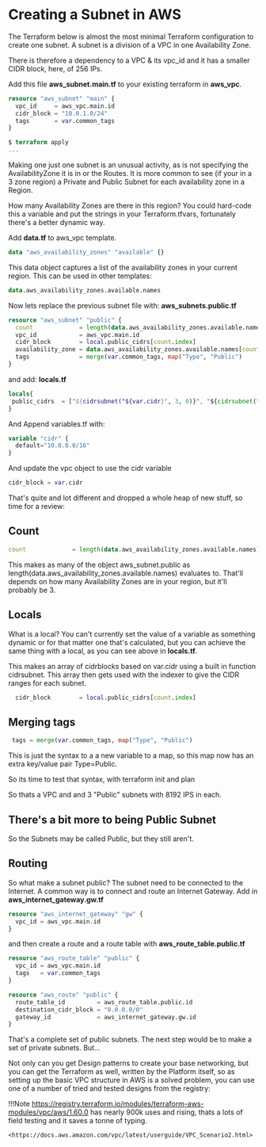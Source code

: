 # Creating a Subnet in AWS

The Terraform below is almost the most minimal Terraform configuration to create one subnet.
A subnet is a division of a VPC in one Availability Zone.

There is therefore a dependency to a VPC & its vpc_id and it has a smaller CIDR block, here, of 256 IPs.

Add this file **aws_subnet.main.tf** to your existing terraform in **aws_vpc**.

```terraform
resource "aws_subnet" "main" {
  vpc_id     = aws_vpc.main.id
  cidr_block = "10.0.1.0/24"
  tags       = var.common_tags
}
```

```terraform
$ terraform apply
...
```

Making one just one subnet is an unusual activity, as is not specifying the AvailabilityZone it is in or the Routes.
It is more common to see (if your in a 3 zone region) a Private and Public Subnet for each availability zone in a Region.

How many Availability Zones are there in this region?
You could hard-code this a variable and put the strings in your Terraform.tfvars, fortunately there's a better dynamic way.

Add **data.tf** to aws_vpc template.

```terraform
data "aws_availability_zones" "available" {}
```

This data object captures a list of the availability zones in your current region.
This can be used in other templates:

```terraform
data.aws_availability_zones.available.names
```

Now lets replace the previous subnet file with:
**aws_subnets.public.tf**

```terraform
resource "aws_subnet" "public" {
  count             = length(data.aws_availability_zones.available.names)
  vpc_id            = aws_vpc.main.id
  cidr_block        = local.public_cidrs[count.index]
  availability_zone = data.aws_availability_zones.available.names[count.index]
  tags              = merge(var.common_tags, map("Type", "Public")
}
```

and add:
**locals.tf**

```terraform
locals{
 public_cidrs  = ["${cidrsubnet("${var.cidr}", 3, 0)}", "${cidrsubnet("${var.cidr}", 3, 1)}", "${cidrsubnet("${var.cidr}", 3, 2)}"]
}
```

And Append variables.tf with:

```terraform
variable "cidr" {
  default="10.0.0.0/16"
}
```

And update the vpc object to use the cidr variable

```terraform
cidr_block = var.cidr
```

That's quite and lot different and dropped a whole heap of new stuff, so time for a review:

## Count

```terraform
count             = length(data.aws_availability_zones.available.names)
```

This makes as many of the object aws_subnet.public as length(data.aws_availability_zones.available.names) evaluates to. That'll depends on how many Availability Zones are in your region, but it'll probably be 3.

## Locals

What is a local? You can't currently set the value of a variable as something dynamic or for that matter one that's calculated, but you can achieve the same thing with a local, as you can see above in **locals.tf**.

This makes an array of cidrblocks based on var.cidr using a built in function cidrsubnet.
This array then gets used with the indexer to give the CIDR ranges for each subnet.

```terraform
  cidr_block        = local.public_cidrs[count.index]
```

## Merging tags

```terraform
 tags = merge(var.common_tags, map("Type", "Public")
```

This is just the syntax to a a new variable to a map, so this map now has an extra key/value pair Type=Public.

So its time to test that syntax, with terraform init and plan

So thats a VPC and and 3 "Public" subnets with 8192 IPS in each.

## There's a bit more to being Public Subnet

So the Subnets may be called Public, but they still aren't.

## Routing

So what make a subnet public? The subnet need to be connected to the Internet. A common way is to connect and route an Internet Gateway.
Add in **aws_internet_gateway.gw.tf**

```terraform
resource "aws_internet_gateway" "gw" {
  vpc_id = aws_vpc.main.id
}
```

and then create a route and a route table with
**aws_route_table.public.tf**

```terraform
resource "aws_route_table" "public" {
  vpc_id = aws_vpc.main.id
  tags   = var.common_tags
}

resource "aws_route" "public" {
  route_table_id         = aws_route_table.public.id
  destination_cidr_block = "0.0.0.0/0"
  gateway_id             = aws_internet_gateway.gw.id
}
```

That's a complete set of public subnets. The next step would be to make a set of private subnets. But...

Not only can you get Design patterns to create your base networking, but you can get the Terraform as well, written by the Platform itself, so as setting up the basic VPC structure in AWS is a solved problem, you can use one of a number of tried and tested designs from the registry:

!!!Note
    <https://registry.terraform.io/modules/terraform-aws-modules/vpc/aws/1.60.0> has nearly 900k uses and rising, thats a lots of field testing and it saves a tonne of typing.
    
    <https://docs.aws.amazon.com/vpc/latest/userguide/VPC_Scenario2.html>
